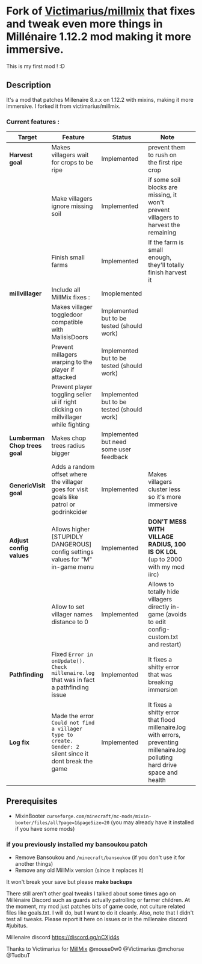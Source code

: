 
# Fork of [Victimarius/millmix](https://github.com/Victimarius/millmix) that fixes and tweak even more things in Millénaire 1.12.2 mod making it more immersive.
This is my first mod ! :D

## Description
It's a mod that patches Millenaire 8.x.x on 1.12.2 with mixins, making it more immersive. I forked it from victimarius/millmix.

### Current features :
| Target                        | Feature                                                                                                  | Status                                     | Note                                                                                                                |   |
|-------------------------------|----------------------------------------------------------------------------------------------------------|--------------------------------------------|---------------------------------------------------------------------------------------------------------------------|---|
| **Harvest goal**              | Makes villagers wait for crops to be ripe                                                                | Implemented                                | prevent them to rush on the first ripe crop                                                                         |   |
|                               | Make villagers ignore missing soil                                                                       | Implemented                                | if some soil blocks are missing, it won't prevent villagers to harvest the remaining                                |   |
|                               | Finish small farms                                                                                       | Implemented                                | If the farm is small enough, they'll totally finish harvest it                                                      |   |
| **millvillager**              | Include all MillMix fixes :                                                                              | Imoplemented                               |                                                                                                                     |   |
|                               | Makes villager toggledoor compatible with MalisisDoors                                                   | Implemented but to be tested (should work) |                                                                                                                     |   |
|                               | Prevent millagers warping to the player if attacked                                                      | Implemented but to be tested (should work) |                                                                                                                     |   |
|                               | Prevent player toggling seller ui if right clicking on millvillager while fighting                       | Implemented but to be tested (should work) |                                                                                                                     |   |
| **Lumberman Chop trees goal** | Makes chop trees radius bigger                                                                           | Implemented but need some user feedback    |                                                                                                                     |   |
| **GenericVisit goal**         | Adds a random offset where the villager goes for visit goals like patrol or godrinkcider                 | Implemented                                | Makes villagers cluster less so it's more immersive                                                                 |   |
| **Adjust config values**      | Allows higher [STUPIDLY DANGEROUS] config settings values for "M" in-game menu                           | Implemented                                | **DON'T MESS WITH VILLAGE RADIUS, 100 IS OK LOL** (up to 2000 with my mod iirc)                                     |   |
|                               | Allow to set villager names distance to 0                                                                | Implemented                                | Allows to totally hide villagers directly in-game (avoids to edit config-custom.txt and restart)                    |   |
| **Pathfinding**               | Fixed `Error in onUpdate(). Check millenaire.log` that was in fact a pathfinding issue                   | Implemented                                | It fixes a shitty error that was breaking immersion                                                                 |   |
| **Log fix**                   | Made the error `Could not find a villager type to create. Gender: 2` silent since it dont break the game | Implemented                                | It fixes a shitty error that flood millenaire.log with errors, preventing millenaire.log polluting hard drive space and health |   |

## Prerequisites
- MixinBooter `curseforge.com/minecraft/mc-mods/mixin-booter/files/all?page=1&pageSize=20`  (you may already have it installed if you have some mods)
### if you previously installed my bansoukou patch
- Remove Bansoukou and `/minecraft/bansoukou`   (if you don't use it for another things)
- Remove any old MillMix version (since it replaces it)

It won't break your save but please **make backups**

There still aren't other goal tweaks I talked about some times ago on Millénaire Discord such as guards actually patrolling or farmer children. At the moment, my mod just patches bits of game code, not culture related files like goals.txt. I will do, but I want to do it cleanly.
Also, note that I didn't test all tweaks. Please report it here on issues or in the millenaire discord #jubitus.

Millenaire discord 
https://discord.gg/nCXjd4s

Thanks to Victimarius for [MillMix](https://github.com/Victimarius/millmix)
    @mouse0w0
    @Victimarius
    @mchorse
    @TudbuT
